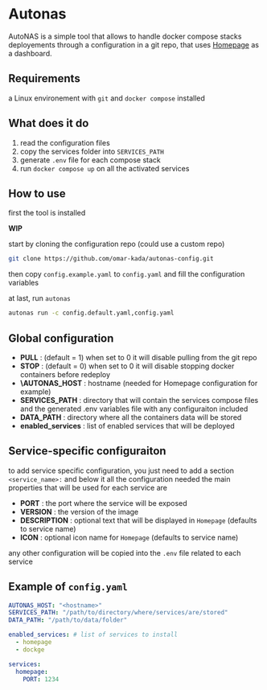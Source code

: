 # Autonas

AutoNAS is a simple tool that allows to handle docker compose stacks deployements through a configuration in a git repo, that uses [Homepage](https://gethomepage.dev/) as a dashboard.

## Requirements

a Linux environement with `git` and `docker compose` installed

## What does it do

1. read the configuration files
2. copy the services folder into `SERVICES_PATH`
3. generate `.env` file for each compose stack
4. run `docker compose up` on all the activated services

## How to use

first the tool is installed

**WIP**

start by cloning the configuration repo (could use a custom repo)

```bash
git clone https://github.com/omar-kada/autonas-config.git
```

then copy `config.example.yaml` to `config.yaml` and fill the configuration variables

at last, run `autonas`

```bash
autonas run -c config.default.yaml,config.yaml
```

## Global configuration

- **PULL** : (default = 1) when set to 0 it will disable pulling from the git repo
- **STOP** : (default = 0) when set to 0 it will disable stopping docker containers before redeploy
- **\AUTONAS_HOST** : hostname (needed for Homepage configuration for example)
- **SERVICES_PATH** : directory that will contain the services compose files and the generated .env variables file with any configuraiton included
- **DATA_PATH** : directory where all the containers data will be stored
- **enabled_services** : list of enabled services that will be deployed

## Service-specific configuraiton

to add service specific configuration, you just need to add a section `<service_name>:` and below it all the configuration needed
the main properties that will be used for each service are

- **PORT** : the port where the service will be exposed
- **VERSION** : the version of the image
- **DESCRIPTION** : optional text that will be displayed in `Homepage` (defaults to service name)
- **ICON** : optional icon name for `Homepage` (defaults to service name)

any other configuration will be copied into the `.env` file related to each service

## Example of `config.yaml`

```yaml
AUTONAS_HOST: "<hostname>"
SERVICES_PATH: "/path/to/directory/where/services/are/stored"
DATA_PATH: "/path/to/data/folder"

enabled_services: # list of services to install
  - homepage
  - dockge

services:
  homepage:
    PORT: 1234
```
